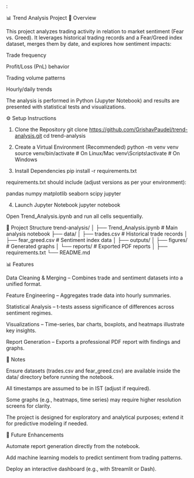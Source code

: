 :

📊 Trend Analysis Project
📌 Overview

This project analyzes trading activity in relation to market sentiment (Fear vs. Greed).
It leverages historical trading records and a Fear/Greed index dataset, merges them by date, and explores how sentiment impacts:

Trade frequency

Profit/Loss (PnL) behavior

Trading volume patterns

Hourly/daily trends

The analysis is performed in Python (Jupyter Notebook) and results are presented with statistical tests and visualizations.

⚙️ Setup Instructions
1. Clone the Repository
git clone https://github.com/GrishavPaudel/trend-analysis.git
cd trend-analysis

2. Create a Virtual Environment (Recommended)
python -m venv venv
source venv/bin/activate    # On Linux/Mac
venv\Scripts\activate       # On Windows

3. Install Dependencies
pip install -r requirements.txt


requirements.txt should include (adjust versions as per your environment):

pandas
numpy
matplotlib
seaborn
scipy
jupyter

4. Launch Jupyter Notebook
jupyter notebook


Open Trend_Analysis.ipynb and run all cells sequentially.

📂 Project Structure
trend-analysis/
│
├── Trend_Analysis.ipynb      # Main analysis notebook
├── data/
│   ├── trades.csv            # Historical trade records
│   ├── fear_greed.csv        # Sentiment index data
│
├── outputs/
│   ├── figures/              # Generated graphs
│   └── reports/              # Exported PDF reports
│
├── requirements.txt
└── README.md

📊 Features

Data Cleaning & Merging – Combines trade and sentiment datasets into a unified format.

Feature Engineering – Aggregates trade data into hourly summaries.

Statistical Analysis – t-tests assess significance of differences across sentiment regimes.

Visualizations – Time-series, bar charts, boxplots, and heatmaps illustrate key insights.

Report Generation – Exports a professional PDF report with findings and graphs.

📝 Notes

Ensure datasets (trades.csv and fear_greed.csv) are available inside the data/ directory before running the notebook.

All timestamps are assumed to be in IST (adjust if required).

Some graphs (e.g., heatmaps, time series) may require higher resolution screens for clarity.

The project is designed for exploratory and analytical purposes; extend it for predictive modeling if needed.

🚀 Future Enhancements

Automate report generation directly from the notebook.

Add machine learning models to predict sentiment from trading patterns.

Deploy an interactive dashboard (e.g., with Streamlit or Dash).
